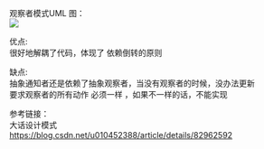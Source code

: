 观察者模式UML 图：  
![](http://ww1.sinaimg.cn/large/006mOQRagy1g3ybwc8y9rj31460q2jvt.jpg)  

优点:   
很好地解耦了代码，体现了 依赖倒转的原则

缺点:  
抽象通知者还是依赖了抽象观察者，当没有观察者的时候，没办法更新   
要求观察者的所有动作 必须一样 ，如果不一样的话，不能实现   

参考链接：  
大话设计模式  
https://blog.csdn.net/u010452388/article/details/82962592  